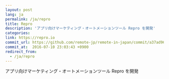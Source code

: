 ```yaml
---
layout: post
lang: ja
permalink: /ja/repro
title: Repro
description: 'アプリ向けマーケティング・オートメーションツール Repro を開発'
categories: 
link: https://repro.io
commit_url: https://github.com/remote-jp/remote-in-japan/commit/a37ad9610752ae94ec75d3457bc92f329418d6cc
commit_at:  2016-07-10 23:03:43 +0900
redirect_from:
  - /ja/repro
---
```


<p>アプリ向けマーケティング・オートメーションツール Repro を開発</p>
